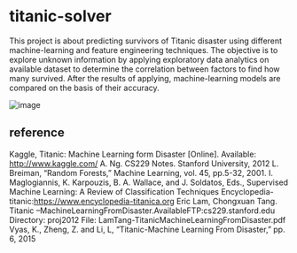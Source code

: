 # titanic-solver

This project is about predicting survivors of Titanic disaster using different machine-learning and feature engineering techniques.
The objective is to explore unknown information by applying exploratory data analytics on available dataset to determine the correlation between factors to find how many survived. After the results of applying, machine-learning models are compared on the basis of their accuracy.

![image](https://github.com/akhil091/titanic-solver/assets/31368316/9ee74ad5-8a17-44b4-a556-41e231ef079e)

## reference
Kaggle, Titanic: Machine Learning form Disaster [Online]. Available: http://www.kaggle.com/
A. Ng. CS229 Notes. Stanford University, 2012
L. Breiman, “Random Forests,” Machine Learning, vol. 45, pp.5-32, 2001.
I. Maglogiannis, K. Karpouzis, B. A. Wallace, and J. Soldatos, Eds.,
Supervised Machine Learning: A Review of Classification Techniques
Encyclopedia-titanic:https://www.encyclopedia-titanica.org
Eric Lam, Chongxuan Tang. Titanic –MachineLearningFromDisaster.AvailableFTP:cs229.stanford.edu Directory: proj2012 File: LamTang-TitanicMachineLearningFromDisaster.pdf
Vyas, K., Zheng, Z. and Li, L, “Titanic-Machine Learning From Disaster,” pp. 6, 2015

